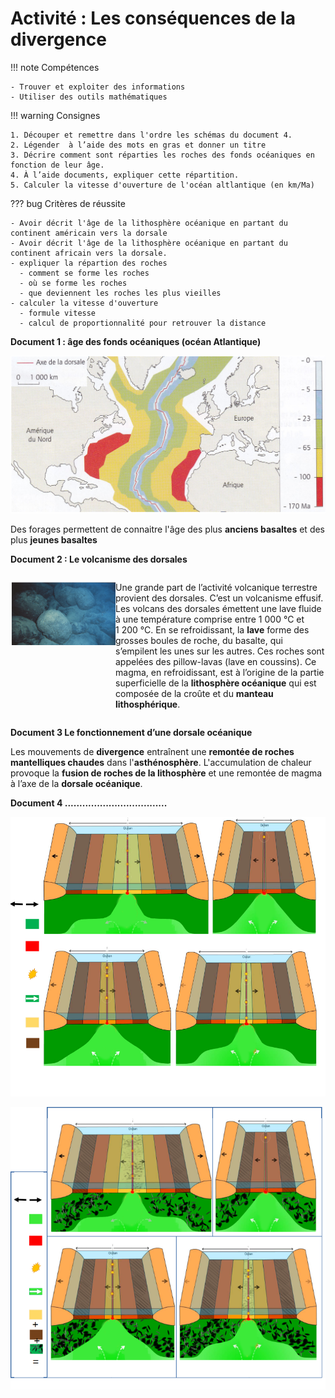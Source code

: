 # Activité : Les conséquences de la divergence

!!! note Compétences

    - Trouver et exploiter des informations 
    - Utiliser des outils mathématiques

!!! warning Consignes

    1. Découper et remettre dans l'ordre les schémas du document 4.
    2. Légender  à l’aide des mots en gras et donner un titre
    3. Décrire comment sont réparties les roches des fonds océaniques en fonction de leur âge.
    4. À l’aide documents, expliquer cette répartition.
    5. Calculer la vitesse d'ouverture de l'océan altlantique (en km/Ma)
    
??? bug Critères de réussite

    - Avoir décrit l'âge de la lithosphère océanique en partant du continent américain vers la dorsale
    - Avoir décrit l'âge de la lithosphère océanique en partant du continent africain vers la dorsale.
    - expliquer la répartion des roches
      - comment se forme les roches
      - où se forme les roches
      - que deviennent les roches les plus vieilles
    - calculer la vitesse d'ouverture
      - formule vitesse
      - calcul de proportionnalité pour retrouver la distance

**Document 1 : âge des fonds océaniques (océan Atlantique)**

![](Pictures/carteAgeFondsOceans.png)

Des forages permettent de connaitre l'âge des plus **anciens basaltes** et des plus **jeunes basaltes**


**Document 2 : Le volcanisme des dorsales**

<div markdown style="display:flex; flex-direction:row;">

<div markdown style="display:flex; flex-direction:column; flex: 1 1 0;">

![](Pictures/photoPillowLavas.png)

</div>

<div markdown style="display:flex; flex-direction:column; flex: 2 1 0;">

Une grande part de l’activité volcanique terrestre provient des dorsales. C’est un volcanisme effusif. Les volcans des dorsales émettent une lave fluide à une température comprise entre 1 000 °C et 1 200 °C. En se refroidissant, la **lave** forme des grosses boules de roche, du basalte, qui s’empilent les unes sur les autres. Ces roches sont appelées des pillow-lavas (lave en coussins). Ce magma, en refroidissant, est à l’origine de la partie superficielle de la **lithosphère océanique** qui est composée de la croûte et du **manteau lithosphérique**.

</div>
</div>

**Document 3 Le fonctionnement d’une dorsale océanique**

Les mouvements de **divergence** entraînent une **remontée de roches mantelliques chaudes** dans l'**asthénosphère**. L'accumulation de chaleur provoque la **fusion de roches de la lithosphère** et une remontée de magma à l’axe de la **dorsale océanique**.

**Document 4 ...................................**

![](Pictures/etapesDivergences.png)

![](image.png)